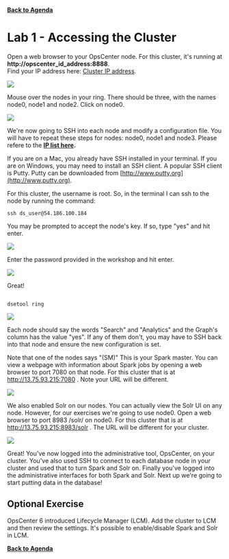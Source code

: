   **[Back to Agenda](./../README.md)**

# Lab 1 - Accessing the Cluster

Open a web browser to your OpsCenter node.
For this cluster, it's running at **http://opscenter_id_address:8888**.   
Find your IP address here: [Cluster IP address](./cluster_ip.md).    

![](./img/lab1-1opscenter.png)

Mouse over the nodes in your ring.  There should be three, with the names node0, node1 and node2.  Click on node0.

![](./img/lab1-3opsdc0vm0ip.png)

We're now going to SSH into each node and modify a configuration file.  You will have to repeat these steps for nodes: node0, node1 and node3. Please refere to the  **[IP list here](./cluster_ip.md).**

If you are on a Mac, you already have SSH installed in your terminal.  If you are on Windows, you may need to install an SSH client.  A popular SSH client is Putty.  Putty can be downloaded from [http://www.putty.org](http://www.putty.org).

For this cluster, the username is root.  So, in the terminal I can ssh to the node by running the command:

```
ssh ds_user@54.186.100.184
```

You may be prompted to accept the node's key.  If so, type "yes" and hit enter.

![](./img/lab1-4sshlogin.png)

Enter the password provided in the workshop and hit enter.

![](./img/lab1-5sshlogin2.png)

Great!

```

dsetool ring

```

![](./img/lab1-8dsetoolstatus_v502.png)

Each node should say the words "Search" and "Analytics" and the Graph's column has the value "yes". If any of them don't, you may have to SSH back into that node and ensure the new configuration is set.

Note that one of the nodes says "(SM)"  This is your Spark master.  You can view a webpage with information about Spark jobs by opening a web browser to port 7080 on that node.  For this cluster that is at http://13.75.93.215:7080 .  Note your URL will be different.

![](./img/lab1-9sparkjt_v502.png)

We also enabled Solr on our nodes.  You can actually view the Solr UI on any node.  However, for our exercises we're going to use node0.  Open a web browser to port 8983 /solr/ on node0.  For this cluster that is at http://13.75.93.215:8983/solr .  The URL will be different for your cluster.

![](./img/lab1-10solrui_v502.png)

Great!  You've now logged into the administrative tool, OpsCenter, on your cluster.  You've also used SSH to connect to each database node in your cluster and used that to turn Spark and Solr on.  Finally you've logged into the administrative interfaces for both Spark and Solr.  Next up we're going to start putting data in the database!

## Optional Exercise

OpsCenter 6 introduced Lifecycle Manager (LCM).  Add the cluster to LCM and then review the settings.  It's possible to enable/disable Spark and Solr in LCM.

  **[Back to Agenda](./../README.md)**
